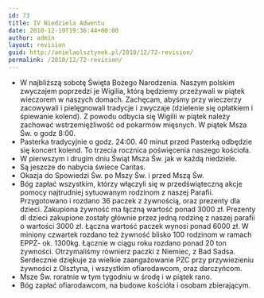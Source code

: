 ```yaml
---
id: 73
title: IV Niedziela Adwentu
date: 2010-12-19T19:36:44+00:00
author: admin
layout: revision
guid: http://anielaolsztynek.pl/2010/12/72-revision/
permalink: /2010/12/72-revision/
---
```

  * W najbliższą sobotę Święta Bożego Narodzenia. Naszym polskim zwyczajem poprzedzi je Wigilia, którą będziemy przeżywali w piątek wieczorem w naszych domach. Zachęcam, abyśmy przy wieczerzy zacowywali i pielęgnowali tradycje i zwyczaje (dzielenie się opłatkiem i śpiewanie kolend). Z powodu odbycia się Wigilii w piątek należy zachować wstrzemiężliwość od pokarmów mięsnych. W piątek Msza Św. o godz 8:00.
  * Pasterka tradycyjnie o godz. 24:00. 40 minut przed Pasterką odbędzie się koncert kolend. To trzecia rocznica poświęcenia naszego kościoła.
  * W pierwszym i drugim dniu Świąt Msza Św. jak w każdą niedziele.
  * Są jeszcze do nabycia świece Caritas.
  * Okazja do Spowiedzi Św. po Mszy Św. i przed Mszą Św.
  * Bóg zapłać wszystkim, którzy włączyli się w przedświąteczną akcje pomocy najtrudniej sytuowanym rodzinom z naszej Parafii. Przygotowano i rozdano 36 paczek z żywnością, oraz prezenty dla dzieci. Zakupiona żywność ma łączną wartość ponad 3000 zł. Prezenty dl dzieci zakupione zostały głównie przez jedną rodzinę z naszej parafii o wartości 3000 zł. Łączna wartość paczek wynosi ponad 6000 zł. W miniony czwartek rozdano też żywność blisko 100 rodzinom w ramach EPPŻ- ok. 1300kg. Łącznie w ciągu roku rozdano ponad 20 ton żywności. Otrzymaliśmy równierz paczki z Niemiec, z Bad Sadsa. Serdecznie dziękuje za wielkie zaangażowanie PZC przy przywiezieniu żywności z Olsztyna, i wszystkim ofiarodawcom, oraz darczyńcom.
  * Msze Św. roratnie w tym tygodniu w środę i w piątek rano.
  * Bóg zapłać ofiarodawcom, na budowe kościóła i osobam zbierającym.
